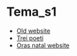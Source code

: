 # Tema_s1 

- [Old website](https://miualinionut.github.io/siit_06/dimitrie.straoanu/tema_s1/old_website/index.html)
- [Trei poeti](https://miualinionut.github.io/siit_06/dimitrie.straoanu/tema_s1/trei_poeti/index.html)
- [Oras natal website](https://miualinionut.github.io/siit_06/dimitrie.straoanu/tema_s1/website_oras_natal/index.html)
